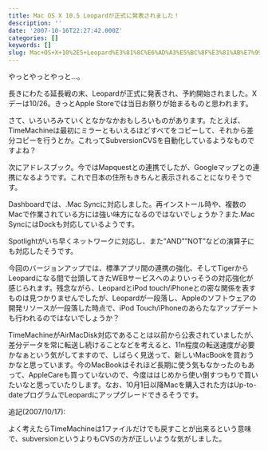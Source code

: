 ```yaml
---
title: Mac OS X 10.5 Leopardが正式に発表されました！
description: ''
date: '2007-10-16T22:27:42.000Z'
categories: []
keywords: []
slug: Mac+OS+X+10%2E5+Leopard%E3%81%8C%E6%AD%A3%E5%BC%8F%E3%81%AB%E7%99%BA%E8%A1%A8%E3%81%95%E3%82%8C%E3%81%BE%E3%81%97%E3%81%9F%EF%BC%81
---
```

やっとやっとやっと…。

長きにわたる延長戦の末、Leopardが正式に発表され、予約開始されました。Xデーは10/26。きっとApple Storeでは当日お祭りが始まるものと思われます。

さて、いろいろみていくとなかなかおもしろいものがあります。たとえば、TimeMachineは最初にミラーともいえるほどすべてをコピーして、それから差分コピーを行うとか。これってSubversionCVSを自動化しているようなものですよね？

次にアドレスブック。今ではMapquestとの連携でしたが、Googleマップとの連携になるようです。これで日本の住所もきちんと表示されることになりそうです。

Dashboardでは、.Mac Syncに対応しました。再インストール時や、複数のMacで作業されている方には強い味方になるのではないでしょうか？また.Mac SyncにはDockも対応しているようです。

Spotlightがいち早くネットワークに対応し、また”AND””NOT”などの演算子にも対応したそうです。

今回のバージョンアップでは、標準アプリ間の連携の強化、そしてTigerからLeopardになる間で台頭してきたWEBサービスへのよりいっそうの対応強化が感じられます。残念ながら、LeopardとiPod touch/iPhoneとの密な関係を表すものは見つかりませんでしたが、Leopardが一段落し、Appleのソフトウェアの開発リソースが一段落した時点で、iPod Touch/iPhoneのあらたなアップデートも行われるのではないでしょうか？

TimeMachineがAirMacDisk対応であることは以前から公表されていましたが、差分データを常に転送し続けることなどを考えると、11n程度の転送速度が必要かなぁという気がしてますので、しばらく見送って、新しいMacBookを買おうかなと思っています。今のMacBookはそれほど長期に使う気もなかったのもあって、AppleCareも買っていないので、今度ははじめから使い倒すつもりで買いたいなと思っていたりします。なお、10月1日以降Macを購入された方はUp-to-dateプログラムでLeopardにアップグレードできるそうです。

追記(2007/10/17):

よく考えたらTimeMachineは1ファイルだけでも戻すことが出来るという意味で、subversionというよりもCVSの方が正しいような気がしました。